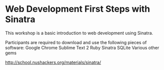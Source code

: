 Web Development First Steps with Sinatra
================
This workshop is a basic introduction to web development using Sinatra.

Participants are required to download and use the following pieces of software:
Google Chrome
Sublime Text 2
Ruby
Sinatra
SQLite
Various other gems

http://school.nushackers.org/materials/sinatra/

